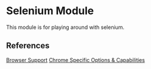 # Selenium Module 
This module is for playing around with selenium.



## References
[Browser Support](https://www.selenium.dev/documentation/webdriver/browsers/)
[Chrome Specific Options & Capabilities](https://chromedriver.chromium.org/capabilities)